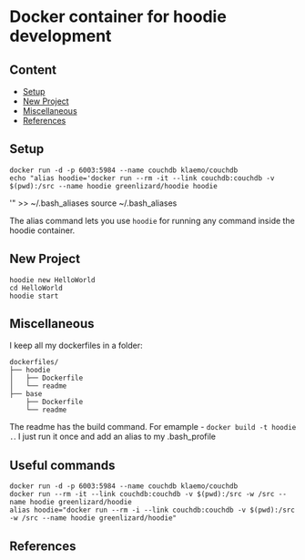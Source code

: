 # Docker container for hoodie development


## Content

* [Setup](#setup)
* [New Project](#new-project)
* [Miscellaneous](#miscellaneous)
* [References](#references)


## Setup

    docker run -d -p 6003:5984 --name couchdb klaemo/couchdb
    echo "alias hoodie='docker run --rm -it --link couchdb:couchdb -v $(pwd):/src --name hoodie greenlizard/hoodie hoodie
'" >> ~/.bash_aliases
    source ~/.bash_aliases

The alias command lets you use `hoodie` for running any command inside the hoodie container.

## New Project

    hoodie new HelloWorld
    cd HelloWorld
    hoodie start
    
## Miscellaneous

I keep all my dockerfiles in a folder:

    dockerfiles/
    ├── hoodie
    │   ├── Dockerfile
    │   └── readme
    ├── base
        ├── Dockerfile
        └── readme
    

The readme has the build command. For emample - `docker build -t hoodie .`. I just run it once and add an alias to my .bash_profile

## Useful commands

    docker run -d -p 6003:5984 --name couchdb klaemo/couchdb
    docker run --rm -it --link couchdb:couchdb -v $(pwd):/src -w /src --name hoodie greenlizard/hoodie
    alias hoodie="docker run --rm -i --link couchdb:couchdb -v $(pwd):/src -w /src --name hoodie greenlizard/hoodie"


## References
